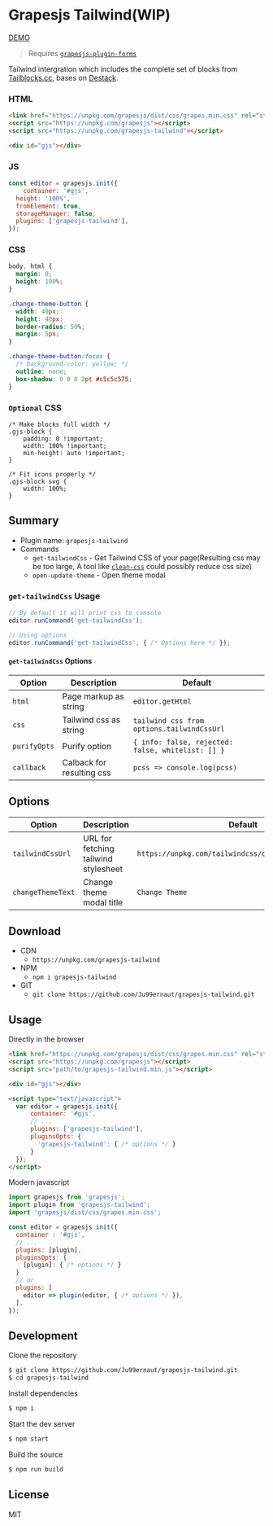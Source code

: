 # Grapesjs Tailwind(WIP)

[DEMO](##)

> Requires [`grapesjs-plugin-forms`](https://github.com/artf/grapesjs-plugin-forms)

Tailwind intergration which includes the complete set of blocks from [Tailblocks.cc](https://tailblocks.cc/), bases on [Destack](https://github.com/LiveDuo/destack).

### HTML
```html
<link href="https://unpkg.com/grapesjs/dist/css/grapes.min.css" rel="stylesheet">
<script src="https://unpkg.com/grapesjs"></script>
<script src="https://unpkg.com/grapesjs-tailwind"></script>

<div id="gjs"></div>
```

### JS
```js
const editor = grapesjs.init({
	container: '#gjs',
  height: '100%',
  fromElement: true,
  storageManager: false,
  plugins: ['grapesjs-tailwind'],
});
```

### CSS
```css
body, html {
  margin: 0;
  height: 100%;
}

.change-theme-button {
  width: 40px;
  height: 40px;
  border-radius: 50%;
  margin: 5px;
}

.change-theme-button:focus {
  /* background-color: yellow; */
  outline: none;
  box-shadow: 0 0 0 2pt #c5c5c575;
}
```

### `Optional` CSS
```
/* Make blocks full width */
.gjs-block {
    padding: 0 !important;
    width: 100% !important;
    min-height: auto !important;
}

/* Fit icons properly */
.gjs-block svg {
    width: 100%;
}
```


## Summary

* Plugin name: `grapesjs-tailwind`
* Commands
    * `get-tailwindCss` - Get Tailwind CSS of your page(Resulting css may be too large, A tool like [`clean-css`](https:github.com/clean-css/clean-css) could possibly reduce css size)
    * `open-update-theme` - Open theme modal

### `get-tailwindCss` Usage

```js
// By default it will print css to console
editor.runCommand('get-tailwindCss');

// Using options
editor.runCommand('get-tailwindCss', { /* Options here */ });
```

#### `get-tailwindCss` Options

| Option | Description | Default |
|-|-|-
| `html` | Page markup as string | `editor.getHtml` |
| `css` | Tailwind css as string | `tailwind css from options.tailwindCssUrl` |
| `purifyOpts` | Purify option | `{ info: false, rejected: false, whitelist: [] }` |
| `callback` | Calback for resulting css | `pcss => console.log(pcss)` |


## Options

| Option | Description | Default |
|-|-|-
| `tailwindCssUrl` | URL for fetching tailwind stylesheet | `https://unpkg.com/tailwindcss/dist/tailwind.min.css` |
| `changeThemeText` | Change theme modal title | `Change Theme` |



## Download

* CDN
  * `https://unpkg.com/grapesjs-tailwind`
* NPM
  * `npm i grapesjs-tailwind`
* GIT
  * `git clone https://github.com/Ju99ernaut/grapesjs-tailwind.git`



## Usage

Directly in the browser
```html
<link href="https://unpkg.com/grapesjs/dist/css/grapes.min.css" rel="stylesheet"/>
<script src="https://unpkg.com/grapesjs"></script>
<script src="path/to/grapesjs-tailwind.min.js"></script>

<div id="gjs"></div>

<script type="text/javascript">
  var editor = grapesjs.init({
      container: '#gjs',
      // ...
      plugins: ['grapesjs-tailwind'],
      pluginsOpts: {
        'grapesjs-tailwind': { /* options */ }
      }
  });
</script>
```

Modern javascript
```js
import grapesjs from 'grapesjs';
import plugin from 'grapesjs-tailwind';
import 'grapesjs/dist/css/grapes.min.css';

const editor = grapesjs.init({
  container : '#gjs',
  // ...
  plugins: [plugin],
  pluginsOpts: {
    [plugin]: { /* options */ }
  }
  // or
  plugins: [
    editor => plugin(editor, { /* options */ }),
  ],
});
```



## Development

Clone the repository

```sh
$ git clone https://github.com/Ju99ernaut/grapesjs-tailwind.git
$ cd grapesjs-tailwind
```

Install dependencies

```sh
$ npm i
```

Start the dev server

```sh
$ npm start
```

Build the source

```sh
$ npm run build
```



## License

MIT
